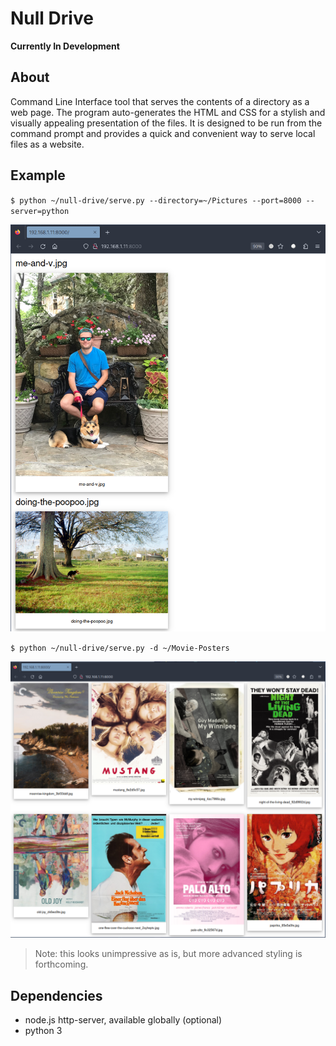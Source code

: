 # Null Drive

**Currently In Development**

## About

Command Line Interface tool that serves the contents of a directory as a web page. The program auto-generates the HTML and CSS for a stylish and visually appealing presentation of the files. It is designed to be run from the command prompt and provides a quick and convenient way to serve local files as a website.

## Example

`$ python ~/null-drive/serve.py --directory=~/Pictures --port=8000 --server=python`

![null drive serving ~/Files](images/example-new.png)

`$ python ~/null-drive/serve.py -d ~/Movie-Posters`

![null drive serving ~/Movie-Posters](images/example-movie-posters.png)

> Note: this looks unimpressive as is, but more advanced styling is forthcoming. 

## Dependencies 

- node.js http-server, available globally (optional)
- python 3
